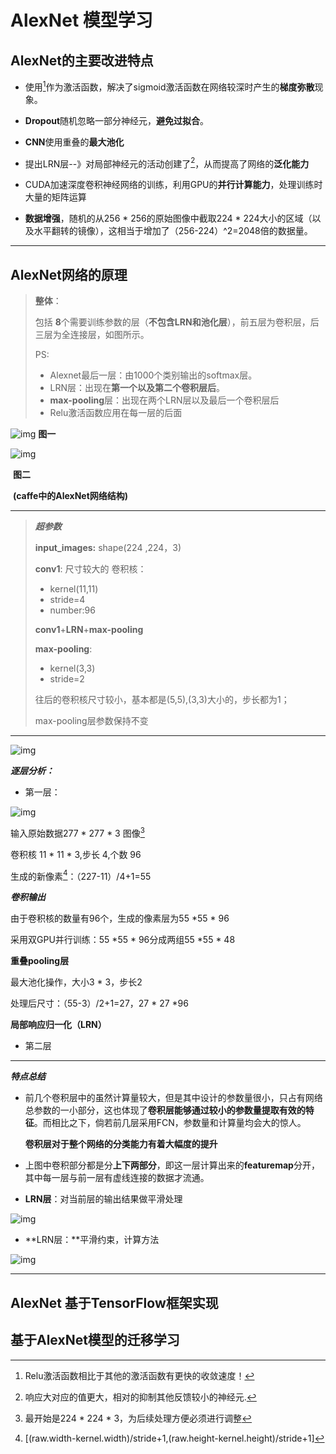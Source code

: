 



# AlexNet 模型学习

## AlexNet的主要改进特点

- 使用[^***Relu***]作为激活函数，解决了sigmoid激活函数在网络较深时产生的**梯度弥散**现象。

  [^***Relu***]:Relu激活函数相比于其他的激活函数有更快的收敛速度！

- **Dropout**随机忽略一部分神经元，**避免过拟合**。

- **CNN**使用重叠的**最大池化**

- 提出LRN层--》对局部神经元的活动创建了[^***竞争机制***]，从而提高了网络的**泛化能力**

  [^***竞争机制***]: 响应大对应的值更大，相对的抑制其他反馈较小的神经元.

- CUDA加速深度卷积神经网络的训练，利用GPU的**并行计算能力**，处理训练时大量的矩阵运算

- **数据增强**，随机的从256 * 256的原始图像中截取224  * 224大小的区域（以及水平翻转的镜像），这相当于增加了（256-224）^2=2048倍的数据量。

***

## AlexNet网络的原理

> **整体**：
>
> 包括 **8**个需要训练参数的层（**不包含LRN和池化层**），前五层为卷积层，后三层为全连接层，如图所示。
>
> PS:
>
> + Alexnet最后一层：由1000个类别输出的softmax层。
> + LRN层：出现在**第一个以及第二个卷积层后**。
> + **max-pooling**层：出现在两个LRN层以及最后一个卷积层后
> + Relu激活函数应用在每一层的后面



![img](http://img.blog.csdn.net/20180226220518239) 																			**图一**

![img](https://pic1.zhimg.com/80/v2-c67ca38670e2f14bedec809d8cfc73ec_hd.png)

​																			**图二**

​													**(caffe中的AlexNet网络结构)**

***

> ***超参数***
>
> **input_images:**  shape(224 ,224，3)
>
> **conv1**: 尺寸较大的 卷积核：
>
> + kernel(11,11)
> + stride=4
> + number:96 
>
> **conv1**+**LRN**+**max-pooling**
>
> **max-pooling**:
>
> + kernel(3,3)
> + stride=2
>
> 往后的卷积核尺寸较小，基本都是(5,5),(3,3)大小的，步长都为1；
>
> max-pooling层参数保持不变

***

![img](http://img.blog.csdn.net/20180226220518239)

***逐层分析：***

+ 第一层：

![img](https://img-blog.csdn.net/20180518203413676)

输入原始数据277 * 277 * 3 图像[^图中数据说明]

[^图中数据说明]:最开始是224 * 224 * 3，为后续处理方便必须进行调整

卷积核 11 * 11 * 3,步长 4,个数 96

生成的新像素[^卷积操作大小]：（227-11）/4+1=55

[^卷积操作大小]:[(raw.width-kernel.width)/stride+1,(raw.height-kernel.height)/stride+1]

***卷积输出***

由于卷积核的数量有96个，生成的像素层为55 *55 * 96

采用双GPU并行训练：55 *55 * 96分成两组55 *55 * 48



**重叠pooling层**

最大池化操作，大小3 * 3，步长2

处理后尺寸：（55-3）/2+1=27，27 * 27 *96

**局部响应归一化（LRN）**

 

+ 第二层



****

***特点总结***

+ 前几个卷积层中的虽然计算量较大，但是其中设计的参数量很小，只占有网络总参数的一小部分，这也体现了**卷积层能够通过较小的参数量提取有效的特征**。而相比之下，倘若前几层采用FCN，参数量和计算量均会大的惊人。

  **卷积层对于整个网络的分类能力有着大幅度的提升**

+ 上图中卷积部分都是分**上下两部分**，即这一层计算出来的**featuremap**分开，其中每一层与前一层有虚线连接的数据才流通。

+ **LRN层**：对当前层的输出结果做平滑处理

![img](http://img.blog.csdn.net/20180226220526993)

+ **LRN层：**平滑约束，计算方法

  

![img](http://img.blog.csdn.net/20180226220642522)

***

## AlexNet 基于TensorFlow框架实现



## 基于AlexNet模型的迁移学习

